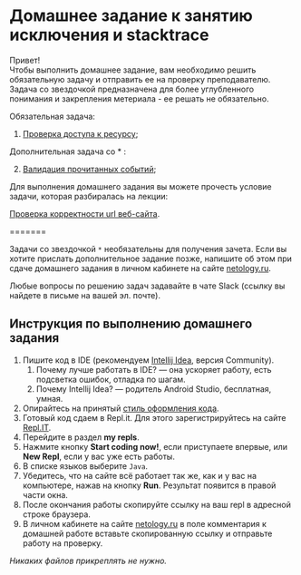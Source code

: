 # Домашнее задание к занятию исключения и stacktrace

Привет!<br>
Чтобы выполнить домашнее задание, вам необходимо решить обязательную задачу и отправить ее на проверку преподавателю. Задача со звездочкой предназначена для более углубленного понимания и закрепления метериала - ее решать не обязательно.

Обязательная задача:

1. [Проверка доступа к ресурсу](3.4.1);

Дополнительная задача со * :

2. [Валидация прочитанных событий](3.4.2);

Для выполнения домашнего задания вы можете прочесть условие задачи, которая разбиралась на лекции:

[Проверка корректности url веб-сайта](3.4.3).

=======

Задачи со звездочкой `*` необязательны для получения зачета.
Если вы хотите прислать дополнительное задание позже, напишите об этом при сдаче домашнего задания в личном кабинете на сайте [netology.ru](https://netology.ru).

Любые вопросы по решению задач задавайте в чате Slack (ссылку вы найдете в письме на вашей эл. почте).

## Инструкция по выполнению домашнего задания

1. Пишите код в IDE (рекомендуем [Intellij Idea](https://www.jetbrains.com/idea/download/), версия Community).
    1. Почему лучше работать в IDE? — она ускоряет работу, есть подсветка ошибок, отладка по шагам.
    1. Почему Intellij Idea? — родитель Android Studio, бесплатная, умная.
2. Опирайтесь на принятый [стиль оформления кода](https://github.com/netology-code/codestyle/blob/master/java/README.md).
3. Готовый код сдаем в Repl.it.  Для этого зарегистрируйтесь на сайте [Repl.IT](http://repl.it/).
4. Перейдите в раздел **my repls**.
5. Нажмите кнопку **Start coding now!**, если приступаете впервые, или **New Repl**, если у вас уже есть работы.
6. В списке языков выберите `Java`.
7. Убедитесь, что на сайте всё работает так же, как и у вас на компьютере, нажав на кнопку **Run**. Результат появится в правой части окна.
8. После окончания работы скопируйте ссылку на ваш repl в адресной строке браузера.
9. В личном кабинете на сайте [netology.ru](http://netology.ru/) в поле комментария к домашней работе вставьте скопированную ссылку и отправьте работу на проверку.

*Никаких файлов прикреплять не нужно.*
